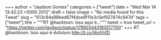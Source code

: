 
+++
author = "Jaydson Gomes"
categories = ["tweet"]
date = "Wed Mar 14 13:42:23 +0000 2012"
draft = false
image = "No media found for this Tweet"
slug = "613c94a98bed67f4dce8f11e3c5ef927474c947d"
tags = ["tweet"]
title = """RT @hacktoon: Isso aqui é..."""
tweet = true
tweet_url = "https://twitter.com/jaydson/status/179925443183517700"
+++
RT @hacktoon: Isso aqui é dufuturo http://t.co/jjbnYnfD
